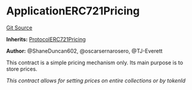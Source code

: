 # ApplicationERC721Pricing
[Git Source](https://github.com/thrackle-io/rules-protocol/blob/32fc908f43bfbb804e52e049074d30ce661a637a/src/example/pricing/ApplicationERC721Pricing.sol)

**Inherits:**
[ProtocolERC721Pricing](/src/pricing/ProtocolERC721Pricing.sol/contract.ProtocolERC721Pricing.md)

**Author:**
@ShaneDuncan602, @oscarsernarosero, @TJ-Everett

This contract is a simple pricing mechanism only. Its main purpose is to store prices.

*This contract allows for setting prices on entire collections or by tokenId*


